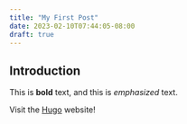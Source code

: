 ```yaml
---
title: "My First Post"
date: 2023-02-10T07:44:05-08:00
draft: true
---
```

## Introduction

This is **bold** text, and this is *emphasized* text.

Visit the [Hugo](https://gohugo.io) website!
